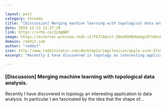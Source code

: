 ```yaml
---

layout: post
category: threads
title: "[Discussion] Merging machine learning with topological data analysis."
date: 2019-12-13 11:27:28
link: https://vrhk.co/2LQqNNT
image: https://external-preview.redd.it/FDJlAQczt-Z9m2K94EHUwUgLRfnbUvO893DRSty0uw0.jpg?width=644&height=337.172774869&auto=webp&s=a8b814a75454ea3e9c4c695f90948043dab5eab5
domain: reddit.com
author: "reddit"
icon: http://www.redditstatic.com/desktop2x/img/favicon/apple-icon-57x57.png
excerpt: "Recently I have discovered in topology an interesting application to data analysis. In particular I am fascinated by the idea that the shape of..."

---
```


### [Discussion] Merging machine learning with topological data analysis.

Recently I have discovered in topology an interesting application to data analysis. In particular I am fascinated by the idea that the shape of...